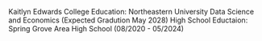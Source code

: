Kaitlyn Edwards
College Education: Northeastern University Data Science and Economics (Expected Gradution May 2028)
High School Eductaion: Spring Grove Area High School (08/2020 - 05/2024)
